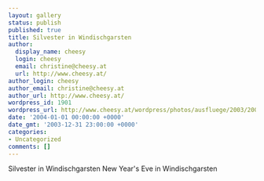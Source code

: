 ```yaml
---
layout: gallery
status: publish
published: true
title: Silvester in Windischgarsten
author:
  display_name: cheesy
  login: cheesy
  email: christine@cheesy.at
  url: http://www.cheesy.at/
author_login: cheesy
author_email: christine@cheesy.at
author_url: http://www.cheesy.at/
wordpress_id: 1901
wordpress_url: http://www.cheesy.at/wordpress/photos/ausfluege/2003/2003-dezember/
date: '2004-01-01 00:00:00 +0000'
date_gmt: '2003-12-31 23:00:00 +0000'
categories:
- Uncategorized
comments: []
---
```

<!--:de-->Silvester in Windischgarsten
<!--:--><!--:en-->New Year's Eve in Windischgarsten
<!--:-->

